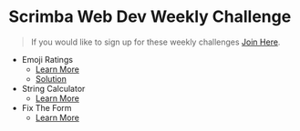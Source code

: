 # Scrimba Web Dev Weekly Challenge

> If you would like to sign up for these weekly challenges [Join Here](https://weeklychallenge.scrimba.com/).

- Emoji Ratings
  - [Learn More](https://scrimba.com/scrim/co71f4be7b8a67bc848664b3e)
  - [Solution](https://scrimba.com/scrim/cob9145abab7f3a7d4408645c)
- String Calculator
  - [Learn More](https://scrimba.com/scrim/coc3c469d9114ebc2cf00a3f7)
- Fix The Form
  - [Learn More](https://scrimba.com/scrim/co59444678a94277e45707378)